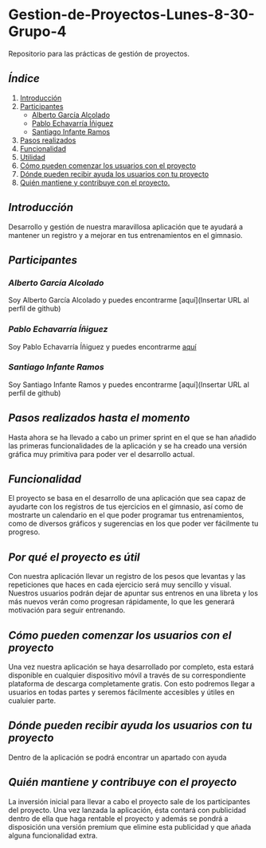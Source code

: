 # Gestion-de-Proyectos-Lunes-8-30-Grupo-4
Repositorio para las prácticas de gestión de proyectos.

## _Índice_
1. [Introducción](#introducción)
2. [Participantes](#participantes)
   - [Alberto García Alcolado](#alberto-garcía-alcolado)
   - [Pablo Echavarría Íñiguez](#pablo-echavarría-iñiguez)
   - [Santiago Infante Ramos](#santiago-infante-ramos)
3. [Pasos realizados](#pasos-realizados-hasta-el-momento)
4. [Funcionalidad](#funcionalidad)
5. [Utilidad](#por-qué-el-proyecto-es-útil)
6. [Cómo pueden comenzar los usuarios con el proyecto](#cómo-pueden-comenzar-los-usuarios-con-el-proyecto)
7. [Dónde pueden recibir ayuda los usuarios con tu proyecto](#dónde-pueden-recibir-ayuda-los-usuarios-con-tu-proyecto)
8. [Quién mantiene y contribuye con el proyecto.](#quién-mantiene-y-contribuye-con-el-proyecto.)

## _Introducción_
Desarrollo y gestión de nuestra maravillosa aplicación que te ayudará a mantener un registro y a mejorar en tus entrenamientos en el gimnasio.

## _Participantes_

### _Alberto García Alcolado_
  Soy Alberto García Alcolado y puedes encontrarme [aquí](Insertar URL al perfil de github)
    
### _Pablo Echavarría Íñiguez_
  Soy Pablo Echavarría Íñiguez y puedes encontrarme [aquí](https://github.com/pei1001)

### _Santiago Infante Ramos_
Soy Santiago Infante Ramos y puedes encontrarme [aquí](Insertar URL al perfil de github)

## _Pasos realizados hasta el momento_ 
Hasta ahora se ha llevado a cabo un primer sprint en el que se han añadido las primeras funcionalidades de la aplicación y se ha creado una versión gráfica muy primitiva para poder ver el desarrollo actual.
  
## _Funcionalidad_
El proyecto se basa en el desarrollo de una aplicación que sea capaz de ayudarte con los registros de tus ejercicios en el gimnasio, así como de mostrarte un calendario en el que poder programar tus entrenamientos, como de diversos gráficos y sugerencias en los que poder ver fácilmente tu progreso.

## _Por qué el proyecto es útil_
Con nuestra aplicación llevar un registro de los pesos que levantas y las repeticiones que haces en cada ejercicio será muy sencillo y visual.
Nuestros usuarios podrán dejar de apuntar sus entrenos en una libreta y los más nuevos verán como progresan rápidamente, lo que les generará motivación para seguir entrenando.
  
## _Cómo pueden comenzar los usuarios con el proyecto_
Una vez nuestra aplicación se haya desarrollado por completo, esta estará disponible en cualquier dispositivo móvil a través de su correspondiente plataforma de descarga completamente gratis.
Con esto podremos llegar a usuarios en todas partes y seremos fácilmente accesibles y útiles en cualuier parte.
  
## _Dónde pueden recibir ayuda los usuarios con tu proyecto_
Dentro de la aplicación se podrá encontrar un apartado con ayuda 
  
## _Quién mantiene y contribuye con el proyecto_
La inversión inicial para llevar a cabo el proyecto sale de los participantes del proyecto.
Una vez lanzada la aplicación, ésta contará con publicidad dentro de ella que haga rentable el proyecto y además se pondrá a disposición una versión premium que elimine esta publicidad y que añada alguna funcionalidad extra.
  
